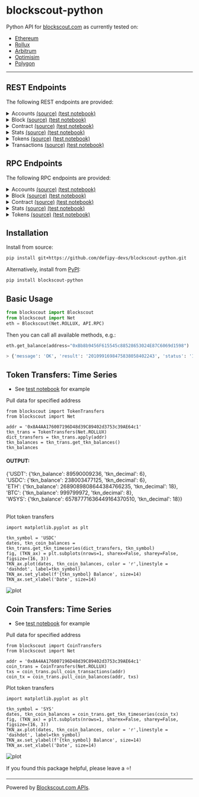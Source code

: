 # blockscout-python

Python API for [blockscout.com](https://www.blockscout.com/) as currently tested on:
* [Ethereum](https://eth.blockscout.com/)
* [Rollux](https://explorer.rollux.com/)
* [Arbitrum](https://arbitrum.blockscout.com/)
* [Optimisim](https://optimism.blockscout.com/)
* [Polygon](https://polygon.blockscout.com/)

___

## REST Endpoints

The following REST endpoints are provided:

<details><summary>Accounts <a href="https://eth.blockscout.com/api-docs">(source)</a>
<a href="https://github.com/defipy-devs/blockscout-python/blob/main/notebooks/test/rollux/rest_account.ipynb">(test notebook)</a>
</summary>
<p>

* `get_addresses`
* `get_address_info`
* `get_address_counters`
* `get_address_transactions`
* `get_address_logs`
* `get_blocks_validated`
* `get_token_balances`
* `get_token_balances_with_filtering`
* `get_coin_balance_history`
* `get_coin_balance_history_by_day`

</details>

<details><summary>Block <a href="https://eth.blockscout.com/api-docs">(source)</a>
<a href="https://github.com/defipy-devs/blockscout-python/blob/main/notebooks/test/rollux/rest_blocks.ipynb">(test notebook)</a>
</summary>
<p>

* `get_block_info`
* `get_block_transactions`
* `get_block_withdrawals`
* `get_main_page_blocks`

</details>

<details><summary>Contract <a href="https://eth.blockscout.com/api-docs">(source)</a>
<a href="https://github.com/defipy-devs/blockscout-python/blob/main/notebooks/test/rollux/rest_contracts.ipynb">(test notebook)</a>
</summary>
<p>

* `get_smart_contracts`
* `get_smart_contract_counters`
* `get_smart_contract`

</details>

<details><summary>Stats <a href="https://eth.blockscout.com/api-docs">(source)</a>
<a href="https://github.com/defipy-devs/blockscout-python/blob/main/notebooks/test/rollux/rest_stats.ipynb">(test notebook)</a>
</summary>
<p>

* `get_stats_transactions_chart`
* `get_stats_counters`

</details>

<details><summary>Tokens <a href="https://eth.blockscout.com/api-docs">(source)</a>
<a href="https://github.com/defipy-devs/blockscout-python/blob/main/notebooks/test/rollux/rest_tokens.ipynb">(test notebook)</a>
</summary>
<p>

* `get_tokens_list`
* `get_token_info`
* `get_token_transfers`
* `get_token_holders`
* `get_token_counters`

</details>

<details><summary>Transactions <a href="https://eth.blockscout.com/api-docs">(source)</a>
<a href="https://github.com/defipy-devs/blockscout-python/blob/main/notebooks/test/rollux/rest_transactions.ipynb">(test notebook)</a>
</summary>
<p>

* `get_state_changes`
* `get_transaction_logs`
* `get_internal_transactions`
* `get_token_hash_transfers`
* `get_transaction_info`
* `get_main_page_transactions`

</details>

## RPC Endpoints

The following RPC endpoints are provided:

<details><summary>Accounts <a href="https://docs.blockscout.com/for-users/api/rpc-endpoints/account">(source)</a>
<a href="https://github.com/defipy-devs/blockscout-python/blob/main/notebooks/test/rollux/rpc_account.ipynb">(test notebook)</a>
</summary>
<p>

* `get_balance`
* `get_pending_txs_by_address_paginated`
* `get_txs_by_address_paginated`
* `get_erc20_token_transfer_events_by_address`
* `get_erc721_token_transfer_events_by_address`
* `get_erc20_balance_by_contract_address`
* `get_erc20_tokens_by_address`
* `get_account_list_balances`

</details>

<details><summary>Block <a href="https://docs.blockscout.com/for-users/api/rpc-endpoints/block">(source)</a>
<a href="https://github.com/defipy-devs/blockscout-python/blob/main/notebooks/test/rollux/rpc_block.ipynb">(test notebook)</a>
</summary>
<p>

* `get_block_reward_by_block_number`
* `get_est_block_countdown_time_by_block_number`
* `get_block_number_by_timestamp`

</details>

<details><summary>Contract <a href="https://docs.blockscout.com/for-users/api/rpc-endpoints/contract">(source)</a>
<a href="https://github.com/defipy-devs/blockscout-python/blob/main/notebooks/test/rollux/rpc_contracts.ipynb">(test notebook)</a>
</summary>
<p>

* `get_contract_list`
* `get_contract_abi`
* `get_source_code`
* `get_contract_creation`

</details>

<details><summary>Stats <a href="https://docs.blockscout.com/for-users/api/rpc-endpoints/stats">(source)</a>
<a href="https://github.com/defipy-devs/blockscout-python/blob/main/notebooks/test/rollux/rpc_stats.ipynb">(test notebook)</a>
</summary>
<p>

* `get_total_token_supply`
* `get_total_eth_supply`
* `get_total_coin_supply`
* `get_eth_price`
* `get_coin_price`

</details>

<details><summary>Tokens <a href="https://docs.blockscout.com/for-users/api/rpc-endpoints/token">(source)</a>
<a href="https://github.com/defipy-devs/blockscout-python/blob/main/notebooks/test/rollux/rpc_tokens.ipynb">(test notebook)</a>
</summary>
<p>

* `get_total_supply_by_contract_address`
* `get_total_holders_by_contract_address`
* `get_tx_info`
* `get_tx_receipt_status`
* `get_status`

</details>

## Installation

Install from source:

``` bash
pip install git+https://github.com/defipy-devs/blockscout-python.git
```

Alternatively, install from [PyPI](https://pypi.org/project/etherscan-python/):

```bash
pip install blockscout-python
```

## Basic Usage

``` python
from blockscout import Blockscout
from blockscout import Net
eth = Blockscout(Net.ROLLUX, API.RPC)  
```
Then you can call all available methods, e.g.:

``` python
eth.get_balance(address="0xBb8b9456F615545c88528653024E87C6069d1598")

> {'message': 'OK', 'result': '2010991698475838058402243', 'status': '1'}
```

## Token Transfers: Time Series 

* See [test notebook](https://github.com/defipy-devs/blockscout-python/blob/main/notebooks/cull/address_tkn_transfers.ipynb) 
for example

Pull data for specified address
```
from blockscout import TokenTransfers
from blockscout import Net

addr = '0x8A4AA176007196D48d39C89402d3753c39AE64c1'
tkn_trans = TokenTransfers(Net.ROLLUX)
dict_transfers = tkn_trans.apply(addr)
tkn_balances = tkn_trans.get_tkn_balances()
tkn_balances
```

#### OUTPUT:
{'USDT': {'tkn_balance': 89590009236, 'tkn_decimal': 6}, <br/>
 'USDC': {'tkn_balance': 238003477125, 'tkn_decimal': 6}, <br/>
 'ETH': {'tkn_balance': 2689089808644384766235, 'tkn_decimal': 18}, <br/>
 'BTC': {'tkn_balance': 999799972, 'tkn_decimal': 8}, <br/>
 'WSYS': {'tkn_balance': 65787771636449164370510, 'tkn_decimal': 18}} <br/><br/> 

Plot token transfers
```
import matplotlib.pyplot as plt

tkn_symbol = 'USDC' 
dates, tkn_coin_balances = tkn_trans.get_tkn_timeseries(dict_transfers, tkn_symbol)
fig, (TKN_ax) = plt.subplots(nrows=1, sharex=False, sharey=False, figsize=(16, 3))
TKN_ax.plot(dates, tkn_coin_balances, color = 'r',linestyle = 'dashdot', label=tkn_symbol) 
TKN_ax.set_ylabel(f'{tkn_symbol} Balance', size=14)
TKN_ax.set_xlabel('Date', size=14)
```

![plot](./docs/img/addr_tkn_balances.jpg)

## Coin Transfers: Time Series 

* See [test notebook](https://github.com/defipy-devs/blockscout-python/blob/main/notebooks/cull/address_coin_transfers.ipynb) 
for example

Pull data for specified address
```
from blockscout import CoinTransfers
from blockscout import Net

addr = '0x8A4AA176007196D48d39C89402d3753c39AE64c1'
coin_trans = CoinTransfers(Net.ROLLUX)
txs = coin_trans.pull_coin_transactions(addr)
coin_tx = coin_trans.pull_coin_balances(addr, txs)
```

Plot token transfers
```
import matplotlib.pyplot as plt

tkn_symbol = 'SYS' 
dates, tkn_coin_balances = coin_trans.get_tkn_timeseries(coin_tx)
fig, (TKN_ax) = plt.subplots(nrows=1, sharex=False, sharey=False, figsize=(16, 3))
TKN_ax.plot(dates, tkn_coin_balances, color = 'r',linestyle = 'dashdot', label=tkn_symbol) 
TKN_ax.set_ylabel(f'{tkn_symbol} Balance', size=14)
TKN_ax.set_xlabel('Date', size=14)
```

![plot](./docs/img/addr_coin_balances.jpg)

If you found this package helpful, please leave a :star:!

___

 Powered by [Blockscout.com APIs](https://eth.blockscout.com/api-docs).
